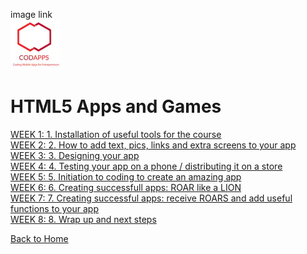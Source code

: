 image link<br>
![img](./img/codeapps.png)<br>


# HTML5 Apps and Games

[WEEK 1: 1. Installation of useful tools for the course](./w1/index.md)<br>
[WEEK 2: 2. How to add text, pics, links and extra screens to your app](./w2/index.md)<br>
[WEEK 3: 3. Designing your app](./w3/index.md)<br>
[WEEK 4: 4. Testing your app on a phone / distributing it on a store](w4/index.md)<br>
[WEEK 5: 5. Initiation to coding to create an amazing app](w5/index.md)<br>
[WEEK 6: 6. Creating successfull apps: ROAR like a LION](w6/index.md)<br>
[WEEK 7: 7. Creating successful apps: receive ROARS and add useful functions to your app
](w7/index.md)<br>
[WEEK 8: 8. Wrap up and next steps](w8/index.md)<br>

[Back to Home](../index.md)